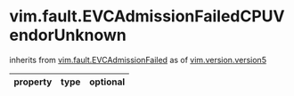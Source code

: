 vim.fault.EVCAdmissionFailedCPUVendorUnknown
============================================
inherits from [vim.fault.EVCAdmissionFailed](docs/vim.fault.EVCAdmissionFailed.md)
as of [vim.version.version5](docs/vim.version.md)

| property | type | optional |
|:---------|:-----|:---------|
